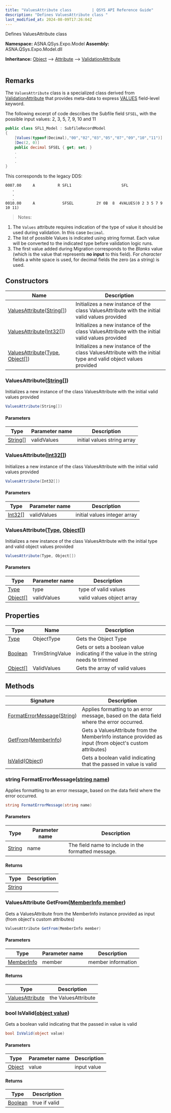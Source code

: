 ```yaml
---
title: "ValuesAttribute class         | QSYS API Reference Guide"
description: "Defines ValuesAttribute class "
last_modified_at: 2024-08-09T17:26:04Z
---
```


Defines ValuesAttribute class

**Namespace:** ASNA.QSys.Expo.Model
**Assembly:** ASNA.QSys.Expo.Model.dll

**Inheritance:** [Object](https://docs.microsoft.com/en-us/dotnet/api/system.object) --> [Attribute](https://docs.microsoft.com/en-us/dotnet/api/system.attribute) --> [ValidationAttribute](https://learn.microsoft.com/en-us/dotnet/api/system.componentmodel.dataannotations.validationattribute?view=net-8.0)
<br>
<br>

## Remarks

The `ValuesAttribute` class is a specialized class derived from [ValidationAttribute](https://docs.microsoft.com/en-us/dotnet/api/system.componentmodel.dataannotations.validationattribute) that provides meta-data to express [VALUES](https://www.ibm.com/docs/en/i/7.4?topic=80-values-values-keyword-display-files) field-level keyword.

The following excerpt of code describes the Subfile field `SFSEL`, with the possible input values: 2, 3, 5, 7, 9, 10 and 11

```cs
public class SFL1_Model : SubfileRecordModel
{
    [Values(typeof(Decimal),"00","02","03","05","07","09","10","11")]
    [Dec(2, 0)]
    public decimal SFSEL { get; set; }
    .
    .
    .
}
```

This corresponds to the legacy DDS:

```
0007.00     A          R SFL1                      SFL
   .
   .
   .
0010.00     A            SFSEL          2Y 0B  8  4VALUES(0 2 3 5 7 9 10 11)
```

>Notes: 

1. The `Values` attribute requires indication of the type of value it should be used during validation. In this case `Decimal`.
2. The list of possible Values is indicated using string format. Each value will be converted to the indicated type before validation logic runs.
3. The first value added during Migration corresponds to the *Blanks* value (which is the value that represents **no input** to this field). For *character* fields a white space is used, for decimal fields the zero (as a string) is used.


## Constructors

| Name | Description |
| --- | --- |
| [ValuesAttribute](#valuesattributestring)([String\[\]](https://docs.microsoft.com/en-us/dotnet/api/system.string)) | Initializes a new instance of the class ValuesAttribute with the initial valid values provided
| [ValuesAttribute](#valuesattributeint32)([Int32\[\]](https://docs.microsoft.com/en-us/dotnet/api/system.int32)) | Initializes a new instance of the class ValuesAttribute with the initial valid values provided
| [ValuesAttribute](#valuesattributetype-object)([Type](https://docs.microsoft.com/en-us/dotnet/api/system.type), [Object\[\]](https://docs.microsoft.com/en-us/dotnet/api/system.object)) | Initializes a new instance of the class ValuesAttribute with the initial type and valid object values provided

### ValuesAttribute([String\[\]](https://docs.microsoft.com/en-us/dotnet/api/system.string))

Initializes a new instance of the class ValuesAttribute with the initial valid values provided

```cs
ValuesAttribute(String[])
```

#### Parameters

| Type | Parameter name | Description
| --- | --- | ---
| [String\[\]](https://docs.microsoft.com/en-us/dotnet/api/system.string) | validValues | initial values string array

### ValuesAttribute([Int32\[\]](https://docs.microsoft.com/en-us/dotnet/api/system.int32))

Initializes a new instance of the class ValuesAttribute with the initial valid values provided

```cs
ValuesAttribute(Int32[])
```

#### Parameters

| Type | Parameter name | Description
| --- | --- | ---
| [Int32\[\]](https://docs.microsoft.com/en-us/dotnet/api/system.int32) | validValues | initial values integer array

### ValuesAttribute([Type](https://docs.microsoft.com/en-us/dotnet/api/system.type), [Object\[\]](https://docs.microsoft.com/en-us/dotnet/api/system.object))

Initializes a new instance of the class ValuesAttribute with the initial type and valid object values provided

```cs
ValuesAttribute(Type, Object[])
```

#### Parameters

| Type | Parameter name | Description
| --- | --- | ---
| [Type](https://docs.microsoft.com/en-us/dotnet/api/system.type) | type | type of valid values
| [Object\[\]](https://docs.microsoft.com/en-us/dotnet/api/system.object) | validValues | valid values object array

## Properties

| Type | Name | Description
| --- | --- | --- 
| [Type](https://docs.microsoft.com/en-us/dotnet/api/system.type) | ObjectType | Gets the Object Type |
| [Boolean](https://docs.microsoft.com/en-us/dotnet/api/system.boolean) | TrimStringValue | Gets or sets a boolean value indicating if the value in the string needs te trimmed |
| [Object\[\]](https://docs.microsoft.com/en-us/dotnet/api/system.object) | ValidValues | Gets the array of valid values |

## Methods

| Signature | Description |
| --- | --- |
| [FormatErrorMessage](#string-formaterrormessagestring-name)([String](https://docs.microsoft.com/en-us/dotnet/api/system.string)) | Applies formatting to an error message, based on the data field where the error occurred.
| [GetFrom](#valuesattribute-getfrommemberinfo-member)([MemberInfo](https://learn.microsoft.com/en-us/dotnet/api/system.reflection.memberinfo?view=net-8.0)) | Gets a ValuesAttribute from the MemberInfo instance provided as input (from object's custom attributes)
| [IsValid](#bool-isvalidobject-value)([Object](https://docs.microsoft.com/en-us/dotnet/api/system.object)) | Gets a boolean valid indicating that the passed in value is valid

### string FormatErrorMessage([string name](https://learn.microsoft.com/en-us/dotnet/api/system.string?view=net-8.0))

Applies formatting to an error message, based on the data field where the error occurred.

```cs
string FormatErrorMessage(string name)
```

#### Parameters

| Type | Parameter name | Description
| --- | --- | ---
| [String](https://docs.microsoft.com/en-us/dotnet/api/system.string) | name | The field name to include in the formatted message.

#### Returns

| Type | Description
| --- | ---
| [String](https://docs.microsoft.com/en-us/dotnet/api/system.string) | 

### ValuesAttribute GetFrom([MemberInfo member](https://learn.microsoft.com/en-us/dotnet/api/system.reflection.memberinfo?view=net-8.0))

Gets a ValuesAttribute from the MemberInfo instance provided as input (from object's custom attributes)

```cs
ValuesAttribute GetFrom(MemberInfo member)
```

#### Parameters

| Type | Parameter name | Description
| --- | --- | ---
| [MemberInfo](https://learn.microsoft.com/en-us/dotnet/api/system.reflection.memberinfo?view=net-8.0) | member | member information

#### Returns

| Type | Description
| --- | ---
| [ValuesAttribute](/reference/expo/qsys-expo-model/values-attribute.html) | the ValuesAttribute

### bool IsValid([object value](https://docs.microsoft.com/en-us/dotnet/api/system.object))

Gets a boolean valid indicating that the passed in value is valid

```cs
bool IsValid(object value)
```

#### Parameters

| Type | Parameter name | Description
| --- | --- | ---
| [Object](https://docs.microsoft.com/en-us/dotnet/api/system.object) | value | input value

#### Returns

| Type | Description
| --- | ---
| [Boolean](https://docs.microsoft.com/en-us/dotnet/api/system.boolean) | true if valid
